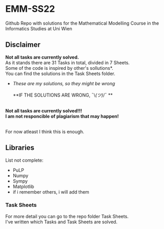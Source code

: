 # EMM-SS22
Github Repo with solutions for the Mathematical Modelling Course in the Informatics Studies at Uni Wien

## Disclaimer
**Not all tasks are currently solved.** <br>
As it stands there are 31 Tasks in total, divided in 7 Sheets. <br>
Some of the code is inspired by other's sollutions*. <br>
You can find the solutions in the Task Sheets folder. <br>

* *These are my solutions, so they might be wrong* <br><br>
**IF THE SOLUTIONS ARE WRONG, ¯\\_(ツ)_/¯ ** <br><br>

**Not all tasks are currently solved!!!** <br>
**I am not responcible of plagiarism that may happen!** <br><br>

For now atleast I think this is enough. <br>

## Libraries
List not complete:
- PuLP
- Numpy
- Sympy
- Matplotlib
- if i remember others, i will add them


### Task Sheets
For more detail you can go to the repo folder Task Sheets. <br>
I've written which Tasks and Task Sheets are solved.

